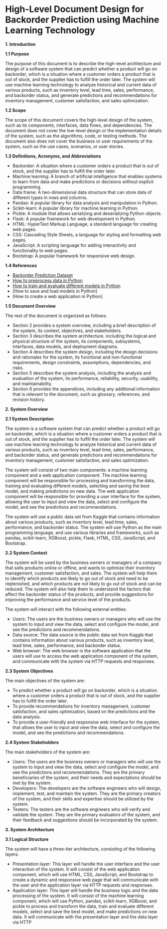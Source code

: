 # **High-Level Document Design for Backorder Prediction using Machine Learning Technology**

**1. Introduction**

**1.1 Purpose**

The purpose of this document is to describe the high-level architecture and design of a software system that can predict whether a product will go on backorder, which is a situation where a customer orders a product that is out of stock, and the supplier has to fulfill the order later. The system will use machine learning technology to analyze historical and current data of various products, such as inventory level, lead time, sales, performance, and backorder status, and generate predictions and recommendations for inventory management, customer satisfaction, and sales optimization.

**1.2 Scope**

The scope of this document covers the high-level design of the system, such as its components, interfaces, data flows, and dependencies. The document does not cover the low-level design or the implementation details of the system, such as the algorithms, code, or testing methods. The document also does not cover the business or user requirements of the system, such as the use cases, scenarios, or user stories.

**1.3 Definitions, Acronyms, and Abbreviations**

- Backorder: A situation where a customer orders a product that is out of stock, and the supplier has to fulfill the order later.
- Machine learning: A branch of artificial intelligence that enables systems to learn from data and make predictions or decisions without explicit programming.
- Data frame: A two-dimensional data structure that can store data of different types in rows and columns.
- Pandas: A popular library for data analysis and manipulation in Python.
- Scikit-learn: A popular library for machine learning in Python.
- Pickle: A module that allows serializing and deserializing Python objects.
- Flask: A popular framework for web development in Python.
- HTML: HyperText Markup Language, a standard language for creating web pages.
- CSS: Cascading Style Sheets, a language for styling and formatting web pages.
- JavaScript: A scripting language for adding interactivity and functionality to web pages.
- Bootstrap: A popular framework for responsive web design.

**1.4 References**

- [Backorder Prediction Dataset](https://www.educba.com/python-input-function/)
- [How to preprocess data in Python](https://realpython.com/python-input-output/)
- [How to train and evaluate different models in Python](https://stackabuse.com/bytes/using-for-and-while-loops-for-user-input-in-python/)
- [How to save and load models in Python]
- [How to create a web application in Python]

**1.5 Document Overview**

The rest of the document is organized as follows:

- Section 2 provides a system overview, including a brief description of the system, its context, objectives, and stakeholders.
- Section 3 describes the system architecture, including the logical and physical structure of the system, its components, subsystems, interfaces, data models, and deployment diagrams.
- Section 4 describes the system design, including the design decisions and rationales for the system, its functional and non-functional requirements, design constraints, assumptions, dependencies, and risks.
- Section 5 describes the system analysis, including the analysis and evaluation of the system, its performance, reliability, security, usability, and maintainability.
- Section 6 provides the appendices, including any additional information that is relevant to the document, such as glossary, references, and revision history.

**2. System Overview**

**2.1 System Description**

The system is a software system that can predict whether a product will go on backorder, which is a situation where a customer orders a product that is out of stock, and the supplier has to fulfill the order later. The system will use machine learning technology to analyze historical and current data of various products, such as inventory level, lead time, sales, performance, and backorder status, and generate predictions and recommendations for inventory management, customer satisfaction, and sales optimization.

The system will consist of two main components: a machine learning component and a web application component. The machine learning component will be responsible for processing and transforming the data, training and evaluating different models, selecting and saving the best model, and making predictions on new data. The web application component will be responsible for providing a user interface for the system, allowing the user to input and view the data, select and configure the model, and see the predictions and recommendations.

The system will use a public data set from Kaggle that contains information about various products, such as inventory level, lead time, sales, performance, and backorder status. The system will use Python as the main programming language, and use various libraries and frameworks, such as pandas, scikit-learn, XGBoost, pickle, Flask, HTML, CSS, JavaScript, and Bootstrap.

**2.2 System Context**

The system will be used by the business owners or managers of a company that sells products online or offline, and wants to optimize their inventory management, customer satisfaction, and sales. The system will help them to identify which products are likely to go out of stock and need to be replenished, and which products are not likely to go out of stock and can be reduced. The system will also help them to understand the factors that affect the backorder status of the products, and provide suggestions for improving the performance and service level of the products.

The system will interact with the following external entities:

- Users: The users are the business owners or managers who will use the system to input and view the data, select and configure the model, and see the predictions and recommendations.
- Data source: The data source is the public data set from Kaggle that contains information about various products, such as inventory level, lead time, sales, performance, and backorder status.
- Web browser: The web browser is the software application that the users will use to access the web application component of the system, and communicate with the system via HTTP requests and responses.

**2.3 System Objectives**

The main objectives of the system are:

- To predict whether a product will go on backorder, which is a situation where a customer orders a product that is out of stock, and the supplier has to fulfill the order later.
- To provide recommendations for inventory management, customer satisfaction, and sales optimization, based on the predictions and the data analysis.
- To provide a user-friendly and responsive web interface for the system, that allows the user to input and view the data, select and configure the model, and see the predictions and recommendations.

**2.4 System Stakeholders**

The main stakeholders of the system are:

- Users: The users are the business owners or managers who will use the system to input and view the data, select and configure the model, and see the predictions and recommendations. They are the primary beneficiaries of the system, and their needs and expectations should be met by the system.
- Developers: The developers are the software engineers who will design, implement, test, and maintain the system. They are the primary creators of the system, and their skills and expertise should be utilized by the system.
- Testers: The testers are the software engineers who will verify and validate the system. They are the primary evaluators of the system, and their feedback and suggestions should be incorporated by the system.

**3. System Architecture**

**3.1 Logical Structure**

The system will have a three-tier architecture, consisting of the following layers:

- Presentation layer: This layer will handle the user interface and the user interaction of the system. It will consist of the web application component, which will use HTML, CSS, JavaScript, and Bootstrap to create a dynamic and responsive web page that will communicate with the user and the application layer via HTTP requests and responses.
- Application layer: This layer will handle the business logic and the data processing of the system. It will consist of the machine learning component, which will use Python, pandas, scikit-learn, XGBoost, and pickle to process and transform the data, train and evaluate different models, select and save the best model, and make predictions on new data. It will communicate with the presentation layer and the data layer via HTTP